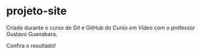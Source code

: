 # **projeto-site** 
Criado durante o curso de Git e GitHub do *Curso em Vídeo* com o professor Gustavo Guanabara.

Confira o resultado!

